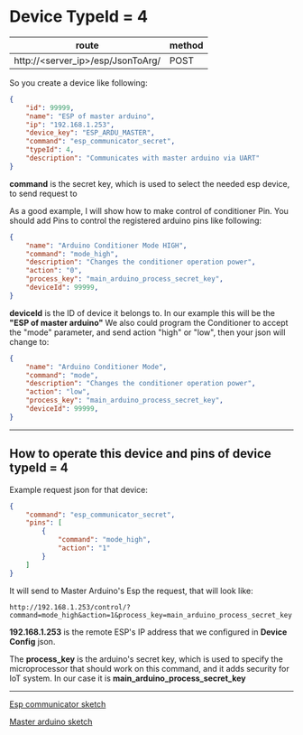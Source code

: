 # Device TypeId = 4


| route                             | method |
| --------------------------------- | ------ |
| http://<server_ip>/esp/JsonToArg/ | POST   |

So you create a device like following:
```json
{
	"id": 99999,
	"name": "ESP of master arduino",
	"ip": "192.168.1.253",
	"device_key": "ESP_ARDU_MASTER",
	"command": "esp_communicator_secret",
	"typeId": 4,
	"description": "Communicates with master arduino via UART"
}
```
**command** is the secret key, which is used to select the needed esp device, to send request to

As a good example, I will show how to make control of conditioner Pin.
You should add Pins to control the registered arduino pins like following:
```json
{
	"name": "Arduino Conditioner Mode HIGH",
	"command": "mode_high",
	"description": "Changes the conditioner operation power",
	"action": "0",
	"process_key": "main_arduino_process_secret_key",
	"deviceId": 99999,
}
```

**deviceId** is the ID of device it belongs to. In our example this will be the **"ESP of master arduino"**
We also could program the Conditioner to accept the "mode" parameter, and send action "high" or "low", then your json will change to:

```json
{
	"name": "Arduino Conditioner Mode",
	"command": "mode",
	"description": "Changes the conditioner operation power",
	"action": "low",
	"process_key": "main_arduino_process_secret_key",
	"deviceId": 99999,
}
```

---

## How to operate this device and pins of device typeId = 4

Example request json for that device:
```json
{
	"command": "esp_communicator_secret",
	"pins": [
		{
			"command": "mode_high",
			"action": "1"
		}
	]
}
```

It will send to Master Arduino's Esp the request, that will look like:

```url
http://192.168.1.253/control/?command=mode_high&action=1&process_key=main_arduino_process_secret_key
```
**192.168.1.253** is the remote ESP's IP address that we configured in **Device Config** json.

The **process_key** is the arduino's secret key, which is used to specify the microprocessor that should work on this command, and it adds security for IoT system. In our case it is **main_arduino_process_secret_key**

---

[Esp communicator sketch](../electronics_arduino_codes/Master_Slave/masterEsp.cpp)


[Master arduino sketch](../electronics_arduino_codes/Master_Slave/masterSketch/masterSketch_v25.ino)
